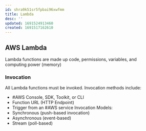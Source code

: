 ```yaml
---
id: shra9k51sr5fpbai96xwfmm
title: Lambda
desc: ''
updated: 1691524913460
created: 1691517162610
---
```


## AWS Lambda

Lambda functions are made up code, permissions, variables, and computing power (memory)

### Invocation
All Lambda functions must be invoked. Invocation methods include:
 - #AWS Console, SDK, Toolkit, or CLI
 - Function URL (HTTP Endpoint)
 - Trigger from an #AWS service
Invocation Models:
 - Synchronous (push-based invocation)
 - Asynchronous (event-based)
 - Stream (poll-based)
